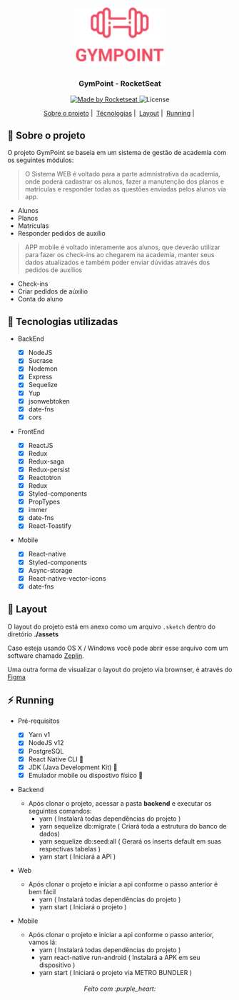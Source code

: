 <h1 align="center">
  <img alt="Gympoint" title="Gympoint" src="assets/img/logo.png" width="200px" />
</h1>

<h3 align="center">
  GymPoint - RocketSeat
</h3>

<p align="center">
  <a href="https://rocketseat.com.br">
    <img alt="Made by Rocketseat" src="https://img.shields.io/badge/made%20by-Rocketseat-%2304D361" />
  </a>

  <img alt="License" src="https://img.shields.io/badge/license-MIT-%2304D361" />
</p>

<p align="center">
  <a href="#bookmark-sobre-o-projeto">Sobre o projeto</a>&nbsp;|&nbsp;
  <a href="#rocket-tecnologias-utilizadas">Técnologias</a>&nbsp;|&nbsp;
  <a href="#art-ayout">Layout</a>&nbsp;|&nbsp;
  <a href="#zap-running">Running</a>&nbsp;|&nbsp;
</p>

## :bookmark: Sobre o projeto

O projeto GymPoint se baseia em um sistema de gestão de academia com os seguintes módulos:

> O Sistema WEB é voltado para a parte admnistrativa da academia, onde poderá cadastrar os alunos, fazer a manutenção dos planos e matriculas e responder todas as questões enviadas pelos alunos via app.

- Alunos
- Planos
- Matrículas
- Responder pedidos de auxílio

> APP mobile é voltado interamente aos alunos, que deverão utilizar para fazer os check-ins ao chegarem na academia, manter seus dados atualizados e também poder enviar dúvidas através dos pedidos de auxílios

- Check-ins
- Criar pedidos de aúxilio
- Conta do aluno

## :rocket: Tecnologias utilizadas

- BackEnd

  - [x] NodeJS
  - [x] Sucrase
  - [x] Nodemon
  - [x] Express
  - [x] Sequelize
  - [x] Yup
  - [x] jsonwebtoken
  - [x] date-fns
  - [x] cors

- FrontEnd

  - [x] ReactJS
  - [x] Redux
  - [x] Redux-saga
  - [x] Redux-persist
  - [x] Reactotron
  - [x] Redux
  - [x] Styled-components
  - [x] PropTypes
  - [x] immer
  - [x] date-fns
  - [x] React-Toastify

- Mobile
  - [x] React-native
  - [x] Styled-components
  - [x] Async-storage
  - [x] React-native-vector-icons
  - [x] date-fns

## :art: Layout

O layout do projeto está em anexo como um arquivo `.sketch` dentro do diretório **./assets**

Caso esteja usando OS X / Windows você pode abrir esse arquivo com um software chamado [Zeplin](https://zeplin.io).

Uma outra forma de visualizar o layout do projeto via brownser, é através do [Figma](https://www.figma.com/)

## :zap: Running

- Pré-requisitos

  - [x] Yarn v1
  - [x] NodeJS v12
  - [x] PostgreSQL
  - [x] React Native CLI :iphone:
  - [x] JDK (Java Development Kit) :iphone:
  - [x] Emulador mobile ou dispostivo físico :iphone:

- Backend

  - Após clonar o projeto, acessar a pasta **backend** e executar os seguintes comandos:
    - yarn ( Instalará todas dependências do projeto )
    - yarn sequelize db:migrate ( Criará toda a estrutura do banco de dados)
    - yarn sequelize db:seed:all ( Gerará os inserts default em suas respectivas tabelas )
    - yarn start ( Iniciará a API )

- Web

  - Após clonar o projeto e iniciar a api conforme o passo anterior é bem fácil
    - yarn ( Instalará todas dependências do projeto )
    - yarn start ( Iniciará o projeto )

- Mobile
  - Após clonar o projeto e iniciar a api conforme o passo anterior, vamos lá:
    - yarn ( Instalará todas dependências do projeto )
    - yarn react-native run-android ( Instalará a APK em seu dispositivo )
    - yarn start ( Iniciará o projeto via METRO BUNDLER )

<h6 align="center">
Feito com :purple_heart:
</h6>
